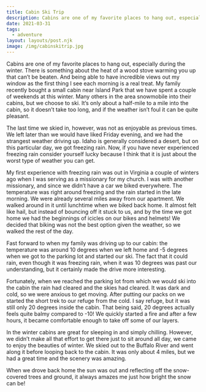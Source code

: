 ```yaml
---
title: Cabin Ski Trip
description: Cabins are one of my favorite places to hang out, especially during the winter. There is something about the heat of a wood stove warming you up that can’t be beaten. And being able to have incredible views out my window as the first thing I see each morning is a real treat.
date: 2021-03-31
tags:
  - adventure
layout: layouts/post.njk
image: /img/cabinskitrip.jpg
---
```


Cabins are one of my favorite places to hang out, especially during the winter. There is something about the heat of a wood stove warming you up that can’t be beaten. And being able to have incredible views out my window as the first thing I see each morning is a real treat. My family recently bought a small cabin near Island Park that we have spent a couple of weekends at this winter. Many others in the area snowmobile into their cabins, but we choose to ski. It’s only about a half-mile to a mile into the cabin, so it doesn’t take too long, and if the weather isn’t foul it can be quite pleasant.

The last time we skied in, however, was not as enjoyable as previous times. We left later than we would have liked Friday evening, and we had the strangest weather driving up. Idaho is generally considered a desert, but on this particular day, we got freezing rain. Now, if you have never experienced freezing rain consider yourself lucky because I think that it is just about the worst type of weather you can get.

My first experience with freezing rain was out in Virginia a couple of winters ago when I was serving as a missionary for my church. I was with another missionary, and since we didn’t have a car we biked everywhere. The temperature was right around freezing and the rain started in the late morning. We were already several miles away from our apartment. We walked around in it until lunchtime when we biked back home. It almost felt like hail, but instead of bouncing off it stuck to us, and by the time we got home we had the beginnings of icicles on our bikes and helmets! We decided that biking was not the best option given the weather, so we walked the rest of the day.

Fast forward to when my family was driving up to our cabin: the temperature was around 10 degrees when we left home and -5 degrees when we got to the parking lot and started our ski. The fact that it could rain, even though it was freezing rain, when it was 10 degrees was past our understanding, but it certainly made the drive more interesting.

Fortunately, when we reached the parking lot from which we would ski into the cabin the rain had cleared and the skies had cleared. It was dark and cold, so we were anxious to get moving. After putting our packs on we started the short trek to our refuge from the cold. I say refuge, but it was still only 20 degrees inside the cabin. That being said, 20 degrees actually feels quite balmy compared to -10! We quickly started a fire and after a few hours, it became comfortable enough to take off some of our layers. 

In the winter cabins are great for sleeping in and simply chilling. However, we didn’t make all that effort to get there just to sit around all day, we came to enjoy the beauties of winter. We skied out to the Buffalo River and went along it before looping back to the cabin. It was only about 4 miles, but we had a great time and the scenery was amazing. 

When we drove back home the sun was out and reflecting off the snow-covered trees and ground, it always amazes me just how bright the snow can be!